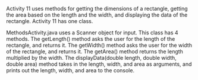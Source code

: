 Activity 11 uses methods for getting the dimensions of a rectangle, getting the area based on the length and the width, and displaying the data of the rectangle. Activity 11 has one class.

MethodsActivity.java uses a Scanner object for input. This class has 4 methods. The getLength() method asks the user for the length of the rectangle, and returns it. The getWidth() method asks the user for the width of the rectangle, and returns it. The getArea() method returns the length multiplied by the width. The displayData(double length, double width, double area) method takes in the length, width, and area as arguments, and prints out the length, width, and area to the console.
